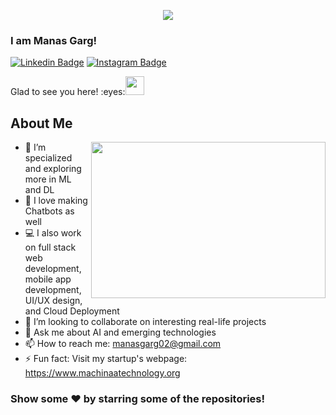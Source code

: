 <p align="center">
  <img src="https://github.com/chandrikadeb7/chandrikadeb7/blob/master/readme.gif">
</p>

### I am Manas Garg!

[![Linkedin Badge](https://img.shields.io/badge/-LinkedIn-0e76a8?style=flat-square&logo=Linkedin&logoColor=white)](https://linkedin.com/in/gargmanas)
[![Instagram Badge](https://img.shields.io/badge/-Instagram-e4405f?style=flat-square&logo=Instagram&logoColor=white)](https://instagram.com/btw_itsmanas/)
 
 
<p align="left"> Glad to see you here! :eyes:<img src="https://raw.githubusercontent.com/iampavangandhi/iampavangandhi/master/gifs/Hi.gif" width="30px">

## About Me

<img align="right" height="250" width="375" alt="" src="https://raw.githubusercontent.com/iampavangandhi/iampavangandhi/master/gifs/coder.gif" />

- 🔭 I’m specialized and exploring more in ML and DL
- 🌱 I love making Chatbots as well
- 💻 I also work on full stack web development, mobile app development,<br> UI/UX design, and Cloud Deployment
- 👯 I’m looking to collaborate on interesting real-life projects
- 💬 Ask me about AI and emerging technologies
- 📫 How to reach me: manasgarg02@gmail.com
- ⚡ Fun fact: Visit my startup's webpage:<br> https://www.machinaatechnology.org


### Show some ❤️ by starring some of the repositories!
